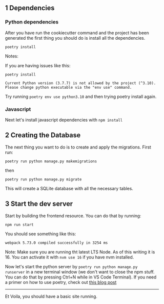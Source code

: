 ## 1 Dependencies

### Python dependencies
After you have run the cookiecutter command and the project has been generated the first thing you should do is install all the dependencies.

```
poetry install
```

Notes:

If you are having issues like this:

```
poetry install

Current Python version (3.7.7) is not allowed by the project (^3.10).
Please change python executable via the "env use" command.
```

Try running `poetry env use python3.10` and then trying poetry install again.

### Javascript

Next let's install javascript dependencies with `npm install`


## 2 Creating the Database

The next thing you want to do is to create and apply the migrations. First run:

```
poetry run python manage.py makemigrations
```

then

```
poetry run python manage.py migrate
```

This will create a SQLite database with all the necessary tables.

## 3 Start the dev server

Start by building the frontend resource. You can do that by running:

```
npm run start
```

You should see something like this:

```
webpack 5.73.0 compiled successfully in 3254 ms
```

Note:
Make sure you are running tht latest LTS Node. As of this writing it is 16. You can activate it with `nvm use 16` if you have nvm installed.

Now let's start the python server by `poetry run python manage.py runserver` in a new terminal window (we don't want to close the npm stuff. You can do that by pressing Ctrl+N while in VS Code Terminal). If you need a primer on how to use poetry, check out [this blog post](https://builtwithdjango.com/blog/basic-django-setup)

---

Et Voila, you should have a basic site running.